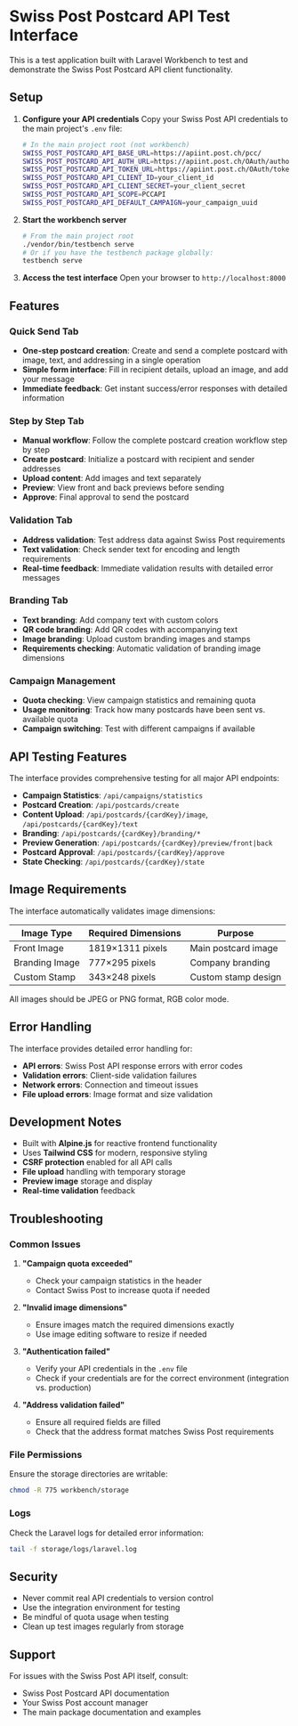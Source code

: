 # Swiss Post Postcard API Test Interface

This is a test application built with Laravel Workbench to test and demonstrate the Swiss Post Postcard API client functionality.

## Setup

1. **Configure your API credentials**
   Copy your Swiss Post API credentials to the main project's `.env` file:
   ```bash
   # In the main project root (not workbench)
   SWISS_POST_POSTCARD_API_BASE_URL=https://apiint.post.ch/pcc/
   SWISS_POST_POSTCARD_API_AUTH_URL=https://apiint.post.ch/OAuth/authorization
   SWISS_POST_POSTCARD_API_TOKEN_URL=https://apiint.post.ch/OAuth/token
   SWISS_POST_POSTCARD_API_CLIENT_ID=your_client_id
   SWISS_POST_POSTCARD_API_CLIENT_SECRET=your_client_secret
   SWISS_POST_POSTCARD_API_SCOPE=PCCAPI
   SWISS_POST_POSTCARD_API_DEFAULT_CAMPAIGN=your_campaign_uuid
   ```

2. **Start the workbench server**
   ```bash
   # From the main project root
   ./vendor/bin/testbench serve
   # Or if you have the testbench package globally:
   testbench serve
   ```

3. **Access the test interface**
   Open your browser to `http://localhost:8000`

## Features

### Quick Send Tab
- **One-step postcard creation**: Create and send a complete postcard with image, text, and addressing in a single operation
- **Simple form interface**: Fill in recipient details, upload an image, and add your message
- **Immediate feedback**: Get instant success/error responses with detailed information

### Step by Step Tab
- **Manual workflow**: Follow the complete postcard creation workflow step by step
- **Create postcard**: Initialize a postcard with recipient and sender addresses
- **Upload content**: Add images and text separately
- **Preview**: View front and back previews before sending
- **Approve**: Final approval to send the postcard

### Validation Tab
- **Address validation**: Test address data against Swiss Post requirements
- **Text validation**: Check sender text for encoding and length requirements
- **Real-time feedback**: Immediate validation results with detailed error messages

### Branding Tab
- **Text branding**: Add company text with custom colors
- **QR code branding**: Add QR codes with accompanying text
- **Image branding**: Upload custom branding images and stamps
- **Requirements checking**: Automatic validation of branding image dimensions

### Campaign Management
- **Quota checking**: View campaign statistics and remaining quota
- **Usage monitoring**: Track how many postcards have been sent vs. available quota
- **Campaign switching**: Test with different campaigns if available

## API Testing Features

The interface provides comprehensive testing for all major API endpoints:

- **Campaign Statistics**: `/api/campaigns/statistics`
- **Postcard Creation**: `/api/postcards/create`
- **Content Upload**: `/api/postcards/{cardKey}/image`, `/api/postcards/{cardKey}/text`
- **Branding**: `/api/postcards/{cardKey}/branding/*`
- **Preview Generation**: `/api/postcards/{cardKey}/preview/front|back`
- **Postcard Approval**: `/api/postcards/{cardKey}/approve`
- **State Checking**: `/api/postcards/{cardKey}/state`

## Image Requirements

The interface automatically validates image dimensions:

| Image Type | Required Dimensions | Purpose |
|------------|-------------------|---------|
| Front Image | 1819×1311 pixels | Main postcard image |
| Branding Image | 777×295 pixels | Company branding |
| Custom Stamp | 343×248 pixels | Custom stamp design |

All images should be JPEG or PNG format, RGB color mode.

## Error Handling

The interface provides detailed error handling for:
- **API errors**: Swiss Post API response errors with error codes
- **Validation errors**: Client-side validation failures
- **Network errors**: Connection and timeout issues
- **File upload errors**: Image format and size validation

## Development Notes

- Built with **Alpine.js** for reactive frontend functionality
- Uses **Tailwind CSS** for modern, responsive styling
- **CSRF protection** enabled for all API calls
- **File upload** handling with temporary storage
- **Preview image** storage and display
- **Real-time validation** feedback

## Troubleshooting

### Common Issues

1. **"Campaign quota exceeded"**
   - Check your campaign statistics in the header
   - Contact Swiss Post to increase quota if needed

2. **"Invalid image dimensions"**
   - Ensure images match the required dimensions exactly
   - Use image editing software to resize if needed

3. **"Authentication failed"**
   - Verify your API credentials in the `.env` file
   - Check if your credentials are for the correct environment (integration vs. production)

4. **"Address validation failed"**
   - Ensure all required fields are filled
   - Check that the address format matches Swiss Post requirements

### File Permissions

Ensure the storage directories are writable:
```bash
chmod -R 775 workbench/storage
```

### Logs

Check the Laravel logs for detailed error information:
```bash
tail -f storage/logs/laravel.log
```

## Security

- Never commit real API credentials to version control
- Use the integration environment for testing
- Be mindful of quota usage when testing
- Clean up test images regularly from storage

## Support

For issues with the Swiss Post API itself, consult:
- Swiss Post Postcard API documentation
- Your Swiss Post account manager
- The main package documentation and examples
